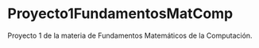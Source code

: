 # Proyecto1FundamentosMatComp
Proyecto 1 de la materia de Fundamentos Matemáticos de la Computación.
